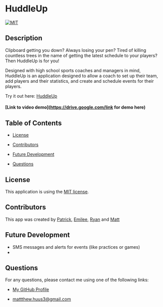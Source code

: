 # HuddleUp
[![MIT](https://img.shields.io/badge/license-MIT-brightgreen)](https://choosealicense.com/licenses/mit/)
## Description
Clipboard getting you down? Always losing your pen? Tired of killing countless trees in the name of getting the latest schedule to your players? Then HuddleUp is for you! 

Designed with high school sports coaches and managers in mind, HuddleUp is an application designed to allow a coach to set up their team, add players and their statistics, and create and schedule events for their players.

Try it out here: [HuddleUp](https://vast-inlet-67112.herokuapp.com/)

#### [Link to video demo](https://drive.google.com/link for demo here)

## Table of Contents
* <a href='#license'>License</a>

* <a href='#contributors'>Contributors</a>

* <a href='#future development'>Future Development</a>

* <a href='#questions'>Questions</a>

## License
This application is using the [MIT license](https://choosealicense.com/licenses/mit/).

## Contributors
This app was created by [Patrick](https://github.com/pj-brown), [Emilee](https://github.com/emileereiter), [Ryan](https://github.com/Rjbaird) and [Matt](https://github.com/matt98h)

## Future Development
* SMS messages and alerts for events (like practices or games)
* 
  
## Questions
For any questions, please contact me using one of the following links:

* [My GitHub Profile](https://github.com/matt98h)

* mattthew.huus3@gmail.com
